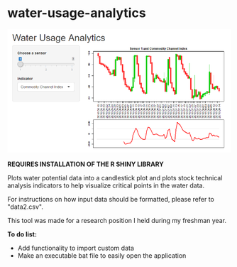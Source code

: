 # water-usage-analytics

![image](thumbnail.PNG)

**REQUIRES INSTALLATION OF THE R SHINY LIBRARY**

Plots water potential data into a candlestick plot and plots stock technical analysis indicators to help visualize critical points in the water data.

For instructions on how input data should be formatted, please refer to "data2.csv".

This tool was made for a research position I held during my freshman year.

**To do list:**
- Add functionality to import custom data
- Make an executable bat file to easily open the application
